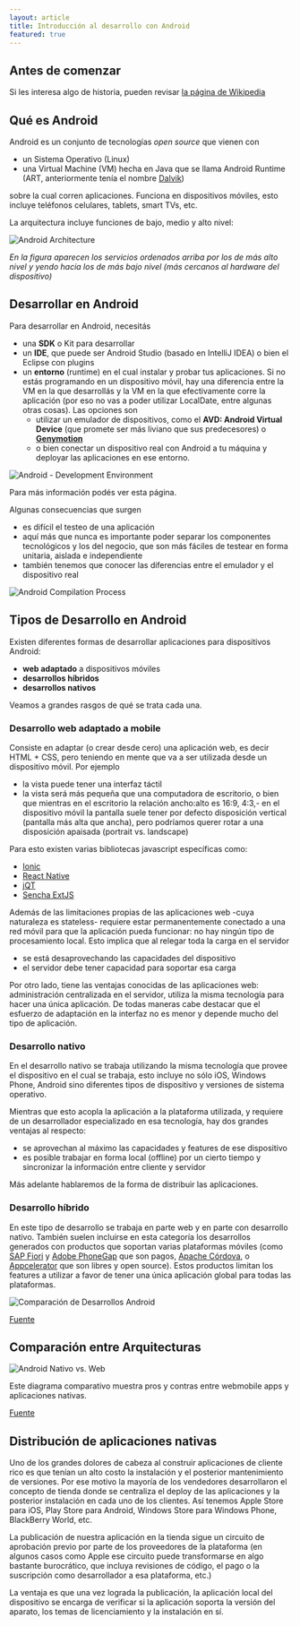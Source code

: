 ```yaml
---
layout: article
title: Introducción al desarrollo con Android
featured: true
---
```


## Antes de comenzar

Si les interesa algo de historia, pueden revisar [la página de Wikipedia](http://en.wikipedia.org/wiki/Android_(operating_system))

## Qué es Android

Android es un conjunto de tecnologías _open source_ que vienen con

- un Sistema Operativo (Linux)
- una Virtual Machine (VM) hecha en Java que se llama Android Runtime (ART, anteriormente tenía el nombre [Dalvik](https://en.wikipedia.org/wiki/Dalvik_(software)))

sobre la cual corren aplicaciones. Funciona en dispositivos móviles, esto incluye teléfonos celulares, tablets, smart TVs, etc. 

La arquitectura incluye funciones de bajo, medio y alto nivel:

![Android Architecture](../../img/wiki/android_architecture.png)

_En la figura aparecen los servicios ordenados arriba por los de más alto nivel y yendo hacia los de más bajo nivel (más cercanos al hardware del dispositivo)_

## Desarrollar en Android

Para desarrollar en Android, necesitás

- una **SDK** o Kit para desarrollar
- un **IDE**, que puede ser Android Studio (basado en IntelliJ IDEA) o bien el Eclipse con plugins
- un **entorno** (runtime) en el cual instalar y probar tus aplicaciones. Si no estás programando en un dispositivo móvil, hay una diferencia entre la VM en la que desarrollás y la VM en la que efectivamente corre la aplicación (por eso no vas a poder utilizar LocalDate, entre algunas otras cosas). Las opciones son
  - utilizar un emulador de dispositivos, como el **AVD: Android Virtual Device** (que promete ser más liviano que sus predecesores) o [**Genymotion**](https://www.genymotion.com/)
  - o bien conectar un dispositivo real con Android a tu máquina y deployar las aplicaciones en ese entorno.

![Android - Development Environment](../../img/wiki/android_development_environment.png)

Para más información podés ver esta página.

Algunas consecuencias que surgen

- es difícil el testeo de una aplicación
- aquí más que nunca es importante poder separar los componentes tecnológicos y los del negocio, que son más fáciles de testear en forma unitaria, aislada e independiente
- también tenemos que conocer las diferencias entre el emulador y el dispositivo real

![Android Compilation Process](../../img/wiki/android_compilation_process.png)

## Tipos de Desarrollo en Android

Existen diferentes formas de desarrollar aplicaciones para dispositivos Android:

- **web adaptado** a dispositivos móviles
- **desarrollos híbridos**
- **desarrollos nativos**

Veamos a grandes rasgos de qué se trata cada una.

### Desarrollo web adaptado a mobile

Consiste en adaptar (o crear desde cero) una aplicación web, es decir HTML + CSS, pero teniendo en mente que va a ser utilizada desde un dispositivo móvil. Por ejemplo

- la vista puede tener una interfaz táctil
- la vista será más pequeña que una computadora de escritorio,
o bien que mientras en el escritorio la relación ancho:alto es 16:9, 4:3,- en el dispositivo móvil la pantalla suele tener por defecto disposición vertical (pantalla más alta que ancha), pero podríamos querer rotar a una disposición apaisada (portrait vs. landscape)

Para esto existen varias bibliotecas javascript específicas como:

- [Ionic](https://ionicframework.com/)
- [React Native](https://facebook.github.io/react-native/)
- [jQT](http://jqtjs.com/)
- [Sencha ExtJS](https://www.sencha.com/products/extjs/)

Además de las limitaciones propias de las aplicaciones web -cuya naturaleza es stateless- requiere estar permanentemente conectado a una red móvil para que la aplicación pueda funcionar: no hay ningún tipo de procesamiento local. Esto implica que al relegar toda la carga en el servidor

- se está desaprovechando las capacidades del dispositivo
- el servidor debe tener capacidad para soportar esa carga

Por otro lado, tiene las ventajas conocidas de las aplicaciones web: administración centralizada en el servidor, utiliza la misma tecnología para hacer una única aplicación. De todas maneras cabe destacar que el esfuerzo de adaptación en la interfaz no es menor y depende mucho del tipo de aplicación.

### Desarrollo nativo

En el desarrollo nativo se trabaja utilizando la misma tecnología que provee el dispositivo en el cual se trabaja, esto incluye no sólo iOS, Windows Phone, Android sino diferentes tipos de dispositivo y versiones de sistema operativo.

Mientras que esto acopla la aplicación a la plataforma utilizada, y requiere de un desarrollador especializado en esa tecnología, hay dos grandes ventajas al respecto:

- se aprovechan al máximo las capacidades y features de ese dispositivo
- es posible trabajar en forma local (offline) por un cierto tiempo y sincronizar la información entre cliente y servidor

Más adelante hablaremos de la forma de distribuir las aplicaciones.

### Desarrollo híbrido

En este tipo de desarrollo se trabaja en parte web y en parte con desarrollo nativo. También suelen incluirse en esta categoría los desarrollos generados con productos que soportan varias plataformas móviles (como [SAP Fiori](https://www.sap.com/products/fiori.trial.html#trial) y [Adobe PhoneGap](https://phonegap.com/) que son pagos, [Apache Córdova](https://cordova.apache.org/), o [Appcelerator](https://www.appcelerator.com/) que son libres y open source). Estos productos limitan los features a utilizar a favor de tener una única aplicación global para todas las plataformas.

![Comparación de Desarrollos Android](../../img/wiki/android_comparacion_desarrollos.png)

[Fuente](http://blogthinkbig.com/aplicaciones-web-nativas-hibridas/)

## Comparación entre Arquitecturas

![Android Nativo vs. Web](../../img/wiki/android_nativo_vs_web.jpg)

Este diagrama comparativo muestra pros y contras entre webmobile apps y aplicaciones nativas.

[Fuente](http://www.signalinc.com/choosing-the-right-technology-for-your-mobile-app-strategy/)

## Distribución de aplicaciones nativas

Uno de los grandes dolores de cabeza al construir aplicaciones de cliente rico es que tenían un alto costo la instalación y el posterior mantenimiento de versiones. Por ese motivo la mayoría de los vendedores desarrollaron el concepto de tienda donde se centraliza el deploy de las aplicaciones y la posterior instalación en cada uno de los clientes. Así tenemos Apple Store para iOS, Play Store para Android, Windows Store para Windows Phone, BlackBerry World, etc.

La publicación de nuestra aplicación en la tienda sigue un circuito de aprobación previo por parte de los proveedores de la plataforma (en algunos casos como Apple ese circuito puede transformarse en algo bastante burocrático, que incluya revisiones de código, el pago o la suscripción como desarrollador a esa plataforma, etc.)

La ventaja es que una vez lograda la publicación, la aplicación local del dispositivo se encarga de verificar si la aplicación soporta la versión del aparato, los temas de licenciamiento y la instalación en sí.
